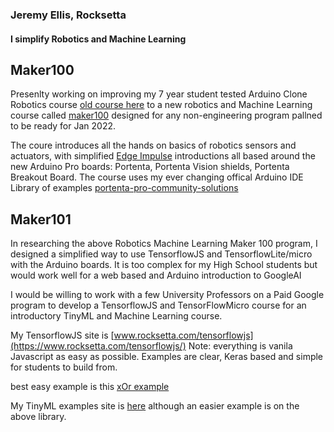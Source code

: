 

### Jeremy Ellis, Rocksetta

#### I simplify Robotics and Machine Learning


## Maker100
Presenlty working on improving my 7 year student tested Arduino Clone Robotics course [old course here](https://github.com/hpssjellis/particle.io-photon-high-school-robotics) to a new robotics and Machine Learning course called [maker100](https://github.com/hpssjellis/maker100) designed for any non-engineering program pallned to be ready for Jan 2022.

The coure introduces all the hands on basics of robotics sensors and actuators, with simplified [Edge Impulse](https://www.edgeimpulse.com/) introductions all based around the new Arduino Pro boards: Portenta, Portenta Vision shields, Portenta Breakout Board. The course uses my ever changing offical Arduino IDE Library of examples [portenta-pro-community-solutions](https://github.com/hpssjellis/portenta-pro-community-solutions)


## Maker101

In researching the above Robotics Machine Learning Maker 100 program, I designed a simplified way to use TensorflowJS and TensorflowLite/micro with the Arduino boards. It is too complex for my High School students but would work well for a web based and Arduino introduction to GoogleAI

I would be willing to work with a few University Professors on a Paid Google program to develop a TensorflowJS and TensorFlowMicro course for an introductory TinyML and Machine Learning course.

My TensorflowJS site is [www.rocksetta.com/tensorflowjs](https://www.rocksetta.com/tensorflowjs/) Note: everything is vanila Javascript as easy as possible. Examples are clear, Keras based and simple for students to build from.

best easy example is this [xOr example](https://www.rocksetta.com/tensorflowjs/beginner-keras/20keras-xOr.html)

My TinyML examples site is [here](https://github.com/hpssjellis/my-examples-for-the-arduino-portentaH7/tree/master/m09-Tensoflow) although an easier example is on the above library.








<!--
**hpssjellis/hpssjellis** is a ✨ _special_ ✨ repository because its `README.md` (this file) appears on your GitHub profile.

Here are some ideas to get you started:

- 🔭 I’m currently working on ...  Hi there 👋
- 🌱 I’m currently learning ...
- 👯 I’m looking to collaborate on ...
- 🤔 I’m looking for help with ...
- 💬 Ask me about ...
- 📫 How to reach me: ...
- 😄 Pronouns: ...
- ⚡ Fun fact: ...
-->
  
  
  
  </body>
